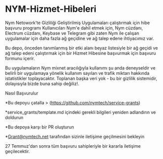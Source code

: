 # NYM-Hizmet-Hibeleri
Nym Netowork’te Gizliliği Geliştirilmiş Uygulamaları çalıştırmak için hibe başvuru programı
Kullanıcıları Nym'e dahil etmek için, Nym cüzdanı, Electrum cüzdanı, Keybase ve Telegram gibi zaten Nym ile çalışan uygulamalar için daha fazla ağ geçidine ve ağ talep edene ihtiyacımız var.

Bu depo, önceden tanımlanmış bir etki alanı beyaz listesiyle bir ağ geçidi ve ağ talep edeni çalıştırmak için bir Hizmet Hibesine başvurmak için başvuru formunu içerir.

Bu uygulamaların Nym mixnet aracılığıyla kullanımı şu anda deneyseldir ve belirli bir uygulamaya yönelik kullanım sayıları ve trafik miktarı hakkında istatistikler toplayacaktır. Toplanan başka veri yok - bu bir gizlilik sistemidir, dolayısıyla bizde buna sahip değiliz!.

Nasıl Başvurulur

*Bu depoyu çatalla > (https://github.com/nymtech/service-grants)

*service_grants/template.md içindeki gerekli bilgileri yeniden adlandırın ve doldurun

*Bu depoya karşı bir PR oluşturun

*Grant@nymtech.net tarafından sizinle iletişime geçilmesini bekleyin

27 Temmuz'dan sonra tüm başvuru sahipleriyle bir kararla iletişime geçilecektir.
